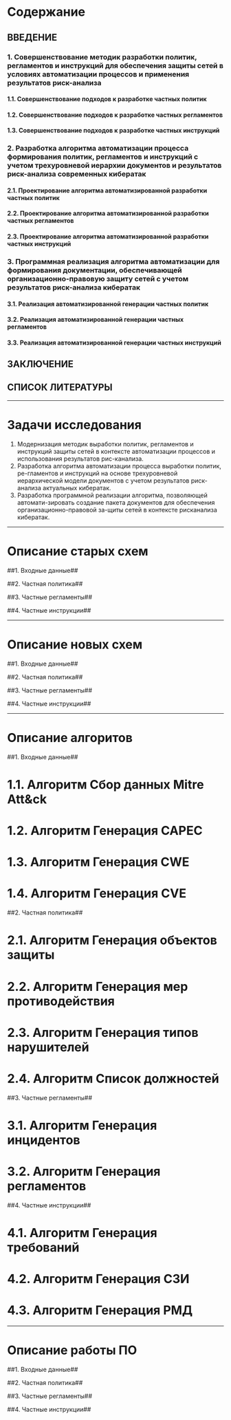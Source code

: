 # Содержание

## ВВЕДЕНИЕ
 
### 1. Совершенствование методик разработки политик, регламентов и инструкций для обеспечения защиты сетей в условиях автоматизации процессов и применения результатов риск-анализа
#### 1.1. Совершенствование подходов к разработке частных политик  
#### 1.2. Совершенствование подходов к разработке частных регламентов 
#### 1.3. Совершенствование подходов к разработке частных инструкций  

### 2. Разработка алгоритма автоматизации процесса формирования политик, регламентов и инструкций с учетом трехуровневой иерархии документов и результатов риск-анализа современных кибератак  
#### 2.1. Проектирование алгоритма автоматизированной разработки частных политик
#### 2.2. Проектирование алгоритма автоматизированной разработки частных регламентов 
#### 2.3. Проектирование алгоритма автоматизированной разработки частных инструкций  

### 3. Программная реализация алгоритма автоматизации для формирования документации, обеспечивающей организационно-правовую защиту сетей с учетом результатов риск-анализа кибератак
#### 3.1. Реализация автоматизированной генерации частных политик 
#### 3.2. Реализация автоматизированной генерации частных регламентов  
#### 3.3. Реализация автоматизированной генерации частных инструкций  

## ЗАКЛЮЧЕНИЕ

## СПИСОК ЛИТЕРАТУРЫ

---
# Задачи исследования

1) Модернизация методик выработки политик, регламентов и инструкций защиты сетей в контексте автоматизации процессов и использования результатов рис-канализа.
2) Разработка алгоритма автоматизации процесса выработки политик, ре-гламентов и инструкций на основе трехуровневой иерархической модели документов с учетом результатов риск-анализа актуальных кибератак.
3) Разработка программной реализации алгоритма, позволяющей автомати-зировать создание пакета документов для обеспечения организационно-правовой за-щиты сетей в контексте рисканализа кибератак.
---
# Описание старых схем

##1. Входные данные##

##2. Частная политика##

##3. Частные регламенты##

##4. Частные инструкции##

---
# Описание новых схем

##1. Входные данные##

##2. Частная политика##

##3. Частные регламенты##

##4. Частные инструкции##

---
# Описание алгоритов

##1. Входные данные##

# 1.1. Алгоритм Сбор данных Mitre Att&ck

# 1.2. Алгоритм Генерация CAPEC

# 1.3. Алгоритм Генерация CWE

# 1.4. Алгоритм Генерация CVE

##2. Частная политика##

# 2.1. Алгоритм Генерация объектов защиты

# 2.2. Алгоритм Генерация мер противодействия

# 2.3. Алгоритм Генерация типов нарушителей

# 2.4. Алгоритм Список должностей

##3. Частные регламенты##

# 3.1. Алгоритм Генерация инцидентов

# 3.2. Алгоритм Генерация регламентов

##4. Частные инструкции##

# 4.1. Алгоритм Генерация требований

# 4.2. Алгоритм Генерация СЗИ

# 4.3. Алгоритм Генерация РМД

---
# Описание работы ПО

##1. Входные данные##

##2. Частная политика##

##3. Частные регламенты##

##4. Частные инструкции##

